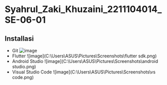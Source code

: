 # Syahrul_Zaki_Khuzaini_2211104014_SE-06-01

## Installasi

- Git
![image](C:\Users\ASUS\Pictures\Screenshots\git.png)
- Flutter
![image](C:\Users\ASUS\Pictures\Screenshots\flutter sdk.png)
- Android Studio
![image](C:\Users\ASUS\Pictures\Screenshots\android studio.png)
- Visual Studio Code
![image](C:\Users\ASUS\Pictures\Screenshots\vs code.png)
